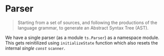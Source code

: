 # Parser

> Starting from a set of sources, and following the productions of the language grammar, to generate an Abstract Syntax Tree (AST).

We have a single parser (as a module `ts.Parser`) as a namespace module. This gets reinitilized using `initializeState` function which also resets the internal *single `const`* `scanner`. 
